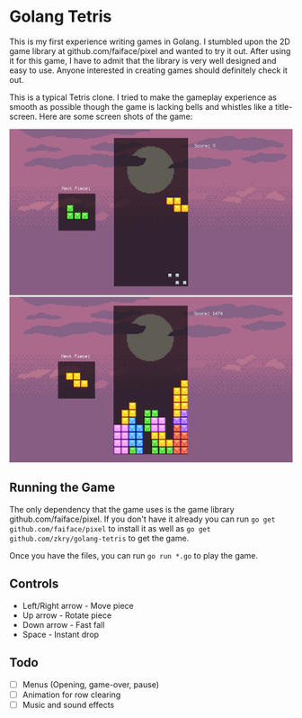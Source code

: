 # Golang Tetris

This is my first experience writing games in Golang. I stumbled upon the 2D game library at github.com/faiface/pixel and wanted to try it out. After using it for this game, I have to admit that the library is very well designed and easy to use. Anyone interested in creating games should definitely check it out.

This is a typical Tetris clone. I tried to make the gameplay experience as smooth as possible though the game is lacking bells and whistles like a title-screen. Here are some screen shots of the game:

![A sample example of the program](docs/media/example1.png?raw=true "An example of the program running")
![A sample example of the program](docs/media/example2.png?raw=true "An example of the program running")

## Running the Game
The only dependency that the game uses is the game library github.com/faiface/pixel. If you don't have it already you can run `go get github.com/faiface/pixel` to install it as well as `go get github.com/zkry/golang-tetris` to get the game.

Once you have the files, you can run `go run *.go` to play the game.

## Controls

- Left/Right arrow - Move piece
- Up arrow - Rotate piece
- Down arrow - Fast fall
- Space - Instant drop

## Todo

- [ ] Menus (Opening, game-over, pause)
- [ ] Animation for row clearing
- [ ] Music and sound effects
